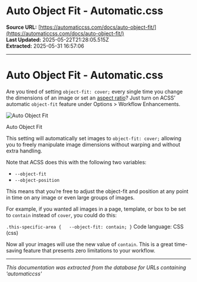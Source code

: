 # Auto Object Fit - Automatic.css

**Source URL:** [https://automaticcss.com/docs/auto-object-fit/](https://automaticcss.com/docs/auto-object-fit/)  
**Last Updated:** 2025-05-22T21:28:05.515Z  
**Extracted:** 2025-05-31 16:57:06

---

# Auto Object Fit - Automatic.css

Are you tired of setting `object-fit: cover;` every single time you change the dimensions of an image or set an [aspect ratio](https://automaticcss.com/docs/aspect-ratio-classes/)? Just turn on ACSS’ automatic `object-fit` feature under Options > Workflow Enhancements.

![Auto Object Fit](https://automaticcss.com/wp-content/uploads/CleanShot-2024-11-01-at-14.39.25@2x-970x1024.jpg)

Auto Object Fit

This setting will automatically set images to `object-fit: cover;` allowing you to freely manipulate image dimensions without warping and without extra handling.

Note that ACSS does this with the following two variables:

*   `--object-fit`
*   `--object-position`

This means that you’re free to adjust the object-fit and position at any point in time on any image or even large groups of images.

For example, if you wanted all images in a page, template, or box to be set to `contain` instead of `cover`, you could do this:

`.this-specific-area {   --object-fit: contain; }`
Code language: CSS (css)

Now all your images will use the new value of `contain`. This is a great time-saving feature that presents zero limitations to your workflow.

---

*This documentation was extracted from the database for URLs containing 'automaticcss'*
